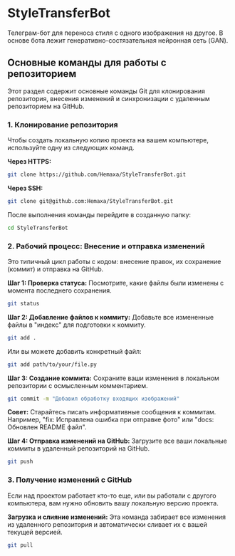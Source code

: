# StyleTransferBot

Телеграм-бот для переноса стиля с одного изображения на другое. В основе бота лежит генеративно-состязательная нейронная сеть (GAN).

## Основные команды для работы с репозиторием

Этот раздел содержит основные команды Git для клонирования репозитория, внесения изменений и синхронизации с удаленным репозиторием на GitHub.

### 1. Клонирование репозитория

Чтобы создать локальную копию проекта на вашем компьютере, используйте одну из следующих команд.

**Через HTTPS:**
```bash
git clone https://github.com/Hemaxa/StyleTransferBot.git
```

**Через SSH:**
```bash
git clone git@github.com:Hemaxa/StyleTransferBot.git
```

После выполнения команды перейдите в созданную папку:
```bash
cd StyleTransferBot
```

### 2. Рабочий процесс: Внесение и отправка изменений

Это типичный цикл работы с кодом: внесение правок, их сохранение (коммит) и отправка на GitHub.

**Шаг 1: Проверка статуса:**
Посмотрите, какие файлы были изменены с момента последнего сохранения.
```bash
git status
```

**Шаг 2: Добавление файлов к коммиту:**
Добавьте все измененные файлы в "индекс" для подготовки к коммиту.
```bash
git add .
```
Или вы можете добавить конкретный файл:
```bash
git add path/to/your/file.py
```

**Шаг 3: Создание коммита:**
Сохраните ваши изменения в локальном репозитории с осмысленным комментарием.
```bash
git commit -m "Добавил обработку входящих изображений"
```

**Совет:** Старайтесь писать информативные сообщения к коммитам. Например, "fix: Исправлена ошибка при отправке фото" или "docs: Обновлен README файл".

**Шаг 4: Отправка изменений на GitHub:**
Загрузите все ваши локальные коммиты в удаленный репозиторий на GitHub.
```bash
git push
```
### 3. Получение изменений с GitHub
Если над проектом работает кто-то еще, или вы работали с другого компьютера, вам нужно обновить вашу локальную версию проекта.

**Загрузка и слияние изменений:**
Эта команда забирает все изменения из удаленного репозитория и автоматически сливает их с вашей текущей версией.
```bash
git pull
```
